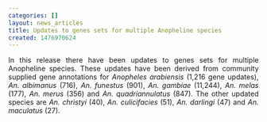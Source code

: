 ```yaml
---
categories: []
layout: news_articles
title: Updates to genes sets for multiple Anopheline species
created: 1476970624
---
```

<p align="justify">In this release there have been updates to genes sets for multiple Anopheline species. These updates have been derived from community supplied gene annotations for <em>Anopheles arabiensis</em> (1,216 gene updates), <em>An. albimanus</em> (716), <em>An. funestus</em> (901), <em>An. gambiae</em> (11,244), <em>An. melas</em> (177), <em>An. merus</em> (356) and <em>An. quadriannulatus</em> (847). The other updated species are <em>An. christyi</em> (40), <em>An. culicifacies</em> (51), <em>An. darlingi</em> (47) and <em>An. maculatus</em> (27). 
